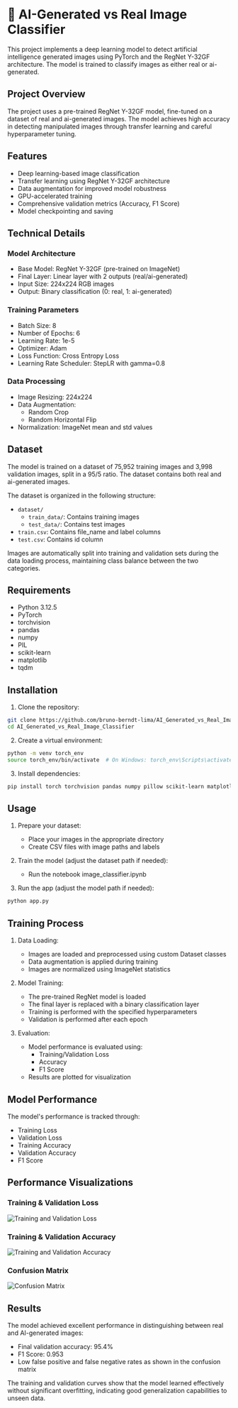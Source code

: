 # 🧠 AI-Generated vs Real Image Classifier

This project implements a deep learning model to detect artificial intelligence generated images using PyTorch and the RegNet Y-32GF architecture. The model is trained to classify images as either real or ai-generated.

## Project Overview

The project uses a pre-trained RegNet Y-32GF model, fine-tuned on a dataset of real and ai-generated images. The model achieves high accuracy in detecting manipulated images through transfer learning and careful hyperparameter tuning.

## Features

- Deep learning-based image classification
- Transfer learning using RegNet Y-32GF architecture
- Data augmentation for improved model robustness
- GPU-accelerated training
- Comprehensive validation metrics (Accuracy, F1 Score)
- Model checkpointing and saving

## Technical Details

### Model Architecture
- Base Model: RegNet Y-32GF (pre-trained on ImageNet)
- Final Layer: Linear layer with 2 outputs (real/ai-generated)
- Input Size: 224x224 RGB images
- Output: Binary classification (0: real, 1: ai-generated)

### Training Parameters
- Batch Size: 8
- Number of Epochs: 6
- Learning Rate: 1e-5
- Optimizer: Adam
- Loss Function: Cross Entropy Loss
- Learning Rate Scheduler: StepLR with gamma=0.8

### Data Processing
- Image Resizing: 224x224
- Data Augmentation:
  - Random Crop
  - Random Horizontal Flip
- Normalization: ImageNet mean and std values

## Dataset

The model is trained on a dataset of 75,952 training images and 3,998 validation images, split in a 95/5 ratio. The dataset contains both real and ai-generated images.

The dataset is organized in the following structure:
- `dataset/`
  - `train_data/`: Contains training images
  - `test_data/`: Contains test images
- `train.csv`: Contains file_name and label columns
- `test.csv`: Contains id column

Images are automatically split into training and validation sets during the data loading process, maintaining class balance between the two categories.

## Requirements

- Python 3.12.5
- PyTorch
- torchvision
- pandas
- numpy
- PIL
- scikit-learn
- matplotlib
- tqdm

## Installation

1. Clone the repository:
```bash
git clone https://github.com/bruno-berndt-lima/AI_Generated_vs_Real_Image_Classifier.git
cd AI_Generated_vs_Real_Image_Classifier
```

2. Create a virtual environment:
```bash
python -m venv torch_env
source torch_env/bin/activate  # On Windows: torch_env\Scripts\activate
```

3. Install dependencies:
```bash
pip install torch torchvision pandas numpy pillow scikit-learn matplotlib tqdm seaborn
```

## Usage

1. Prepare your dataset:
   - Place your images in the appropriate directory
   - Create CSV files with image paths and labels

2. Train the model (adjust the dataset path if needed):
   - Run the notebook image_classifier.ipynb

3. Run the app (adjust the model path if needed):
```python
python app.py
```

## Training Process

1. Data Loading:
   - Images are loaded and preprocessed using custom Dataset classes
   - Data augmentation is applied during training
   - Images are normalized using ImageNet statistics

2. Model Training:
   - The pre-trained RegNet model is loaded
   - The final layer is replaced with a binary classification layer
   - Training is performed with the specified hyperparameters
   - Validation is performed after each epoch

3. Evaluation:
   - Model performance is evaluated using:
     - Training/Validation Loss
     - Accuracy
     - F1 Score
   - Results are plotted for visualization

## Model Performance

The model's performance is tracked through:
- Training Loss
- Validation Loss
- Training Accuracy
- Validation Accuracy
- F1 Score

## Performance Visualizations

### Training & Validation Loss
![Training and Validation Loss](static/training&validation_loss.png)

### Training & Validation Accuracy
![Training and Validation Accuracy](static/training&validation_accuracy.png)

### Confusion Matrix
![Confusion Matrix](static/confusion_matrix.png)

## Results

The model achieved excellent performance in distinguishing between real and AI-generated images:
- Final validation accuracy: 95.4%
- F1 Score: 0.953
- Low false positive and false negative rates as shown in the confusion matrix

The training and validation curves show that the model learned effectively without significant overfitting, indicating good generalization capabilities to unseen data.



